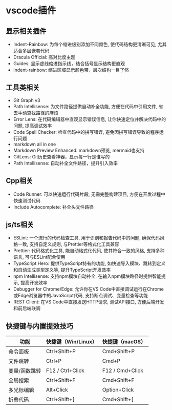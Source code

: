 # vscode插件

## 显示相关插件
+ Indent-Rainbow: 为每个缩进级别添加不同颜色, 使代码结构更清晰可见, 尤其适合多层嵌套代码
+ Dracula Official: 高对比度主题
+ Guides: 显示虚线缩进指示线，结合括号显示结构更直观
+ indent-rainbow: 缩进区域显示颜色带，层次结构一目了然

## 工具类相关
+ Git Graph v3
+ Path Intellisense: 为文件路径提供自动补全功能, 方便在代码中引用文件, 省去手动查找路径的麻烦
+ Error Lens: 在代码编辑器中直观显示错误信息, 让你快速定位并解决代码中的问题, 提高调试效率
+ Code Spell Checker: 检查代码中的拼写错误, 避免因拼写错误导致的程序运行问题
+ markdown all in one
+ Markdown Preview Enhanced: markdown预览, mermaid也支持
+ GitLens: Git历史查看神器，显示每一行是谁写的
+ Path Intellisense: 自动补全文件路径，提升引入效率

## Cpp相关
+ Code Runner: 可以快速运行代码片段, 无需完整构建项目, 方便在开发过程中快速测试代码
+ Include Autocomplete: 补全头文件路径


## js/ts相关
+ ESLint: 一个流行的代码检查工具, 用于识别和报告代码中的问题, 确保代码风格一致, 支持自定义规则, 与Prettier等格式化工具兼容
+ Prettier: 代码格式化工具, 能自动格式化代码, 使其符合一致的风格, 支持多种语言, 可与ESLint配合使用
+ TypeScript Hero: 提供TypeScript特有的功能, 如快速导入模块、跳转到定义和自动生成类型定义等, 提升TypeScript开发效率
+ npm Intellisense: 支持npm模块自动补全, 在输入npm模块路径时提供智能提示, 提高开发效率
+ Debugger for Chrome/Edge: 允许你在VS Code中直接调试运行在Chrome或Edge浏览器中的JavaScript代码, 支持断点调试、变量检查等功能
+ REST Client: 在VS Code中直接发送HTTP请求, 测试API接口, 方便后端开发和前后端联调

## 快捷键与内置提效技巧

| 功能          | 快捷键（Win/Linux） | 快捷键（macOS） |
| ------------- | ------------------- | --------------- |
| 命令面板      | Ctrl+Shift+P        | Cmd+Shift+P     |
| 文件跳转      | Ctrl+P              | Cmd+P           |
| 变量/函数跳转 | F12 / Ctrl+Click    | F12 / Cmd+Click |
| 全局搜索      | Ctrl+Shift+F        | Cmd+Shift+F     |
| 多光标编辑    | Alt+Click           | Option+Click    |
| 折叠代码      | Ctrl+Shift+[        | Cmd+Shift+[     |


